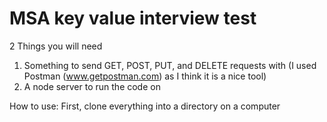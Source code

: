# MSA key value interview test
2 Things you will need
1. Something to send GET, POST, PUT, and DELETE requests with (I used Postman (www.getpostman.com) as I think it is a nice tool) 
2. A node server to run the code on

How to use:
First, clone everything into a directory on a computer 
``` git clone 
